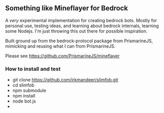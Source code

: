 ## Something like Mineflayer for Bedrock

A *very* experimental implementation for creating bedrock bots. Mostly for personal use, testing ideas, and learning about bedrock internals, learning some Nodejs. I'm just throwing this out there for possible inspiration.

Built ground up from the bedrock-protocol package from PrismarineJS, mimicking and reusing what I can from PrismarineJS.

Please see https://github.com/PrismarineJS/mineflayer

### How to install and test

* git clone https://github.com/irkmandeer/slimfob.git
* cd slimfob
* npm submodule
* npm install
* node bot.js
* 

